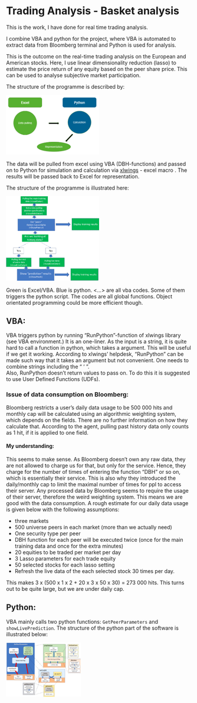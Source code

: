 # Trading Analysis - Basket analysis
This is the work, I have done for real time trading analysis.

I combine VBA and python for the project, where VBA is automated to extract data from Bloomberg terminal and Python is used for analysis.

This is the outcome on the real-time trading analysis on the European and American stocks. Here, I use linear dimensionality reduction (lasso) to estimate the price return of any equity based on the peer share price. This can be used to analyse subjective market participation.

The structure of the programme is described by:  

<img src="https://github.com/xiaxicheng1989/TradingAnalysis/blob/master/plots/schematic.png" width="50%">

The data will be pulled from excel using VBA (DBH-functions) and passed on to Python for simulation and calculation via [xlwings](https://www.xlwings.org/) - excel macro . The results will be passed back to Excel for representation.

The structure of the programme is illustrated here:

<img src="https://github.com/xiaxicheng1989/TradingAnalysis/blob/master/plots/programmeSchematic.png" width="50%">

Green is Excel/VBA. Blue is python. <…> are all vba codes. Some of them triggers the python script. The codes are all global functions. Object orientated programming could be more efficient though.

## VBA:
VBA triggers python by running “RunPython”-function of xlwings library (see VBA environment.) It is an one-liner. As the input is a string, it is quite hard to call a function in python, which takes a argument. This will be useful if we get it working. According to xlwings’ helpdesk, “RunPython” can be made such way that it takes an argument but not convenient. One needs to combine strings including the “ ‘ ”.  
Also, RunPython doesn’t return values to pass on. To do this it is suggested to use User Defined Functions (UDFs).

### Issue of data consumption on Bloomberg:
Bloomberg restricts a user’s daily data usage to be 500 000 hits and monthly cap will be calculated using an algorithmic weighting system, which depends on the fields. There are no further information on how they calculate that. According to the agent, pulling past history data only counts as 1 hit, if it is applied to one field.

#### My understanding: 
This seems to make sense. As Bloomberg doesn’t own any raw data, they are not allowed to charge us for that, but only for the service. Hence, they charge for the number of times of entering the function “DBH” or so on, which is essentially their service. This is also why they introduced the daily/monthly cap to limit the maximal number of times for ppl to access their server. Any processed data by Bloomberg seems to require the usage of their server, therefore the weird weighting system. This means we are good with the data consumption. A rough estimate for our daily data usage is given below with the following assumptions:
- three markets
- 500 universe peers in each market (more than we actually need)
- One security type per peer
- DBH function for each peer will be executed twice (once for the main training data and once for the extra minutes) 
- 20 equities to be traded per market per day 
- 3 Lasso parameters for each trade equity
- 50 selected stocks for each lasso setting
- Refresh the live data of the each selected stock 30 times per day.

This makes 3 x (500 x 1 x 2 + 20 x 3 x 50 x 30) = 273 000 hits. This turns out to be quite large, but we are under daily cap.

## Python:
VBA mainly calls two python functions:  <code>GetPeerParameters</code> and <code>showLivePrediction</code>. The structure of the python part of the software is illustrated below:

<img src="https://github.com/xiaxicheng1989/TradingAnalysis/blob/master/plots/pythonstructure.png" width="40%">
